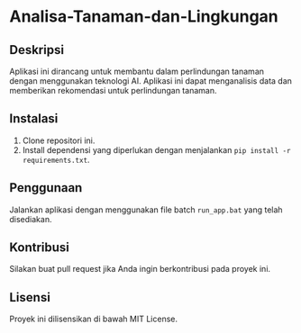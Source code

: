 # Analisa-Tanaman-dan-Lingkungan

## Deskripsi
Aplikasi ini dirancang untuk membantu dalam perlindungan tanaman dengan menggunakan teknologi AI. Aplikasi ini dapat menganalisis data dan memberikan rekomendasi untuk perlindungan tanaman.

## Instalasi
1. Clone repositori ini.
2. Install dependensi yang diperlukan dengan menjalankan `pip install -r requirements.txt`.

## Penggunaan
Jalankan aplikasi dengan menggunakan file batch `run_app.bat` yang telah disediakan.

## Kontribusi
Silakan buat pull request jika Anda ingin berkontribusi pada proyek ini.

## Lisensi
Proyek ini dilisensikan di bawah MIT License.
